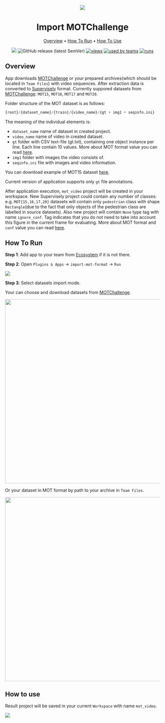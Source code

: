 

<div align="center" markdown>
<img src="https://i.imgur.com/DLlZIes.png"/>


# Import MOTChallenge

<p align="center">
  <a href="#Overview">Overview</a> •
  <a href="#How-To-Run">How To Run</a> •
  <a href="#How-To-Use">How To Use</a>
</p>
  

[![](https://img.shields.io/badge/slack-chat-green.svg?logo=slack)](https://supervise.ly/slack)
![GitHub release (latest SemVer)](https://img.shields.io/github/v/release/supervisely-ecosystem/import-mot-format)
[![views](https://app.supervise.ly/public/api/v3/ecosystem.counters?repo=supervisely-ecosystem/import-mot-format&counter=views&label=views)](https://supervise.ly)
[![used by teams](https://app.supervise.ly/public/api/v3/ecosystem.counters?repo=supervisely-ecosystem/import-mot-format&counter=downloads&label=used%20by%20teams)](https://supervise.ly)
[![runs](https://app.supervise.ly/public/api/v3/ecosystem.counters?repo=supervisely-ecosystem/import-mot-format&counter=runs&label=runs&123)](https://supervise.ly)

</div>

## Overview

App downloads [MOTChallenge](https://motchallenge.net/) or your prepared archives(which should be located in `Team Files`) with video sequences. After extraction data is converted to [Supervisely](https://app.supervise.ly) format. Currently suppored datasets from [MOTChallenge](https://motchallenge.net/): `MOT15`, `MOT16`, `MOT17` and `MOT20`.

Folder structure of the MOT dataset is as follows:

```python
{root}/{dataset_name}/{train}/{video_name}/{gt + img1 + seqinfo.ini}   
```

The meaning of the individual elements is:

- `dataset_name` name of dataset in created project.
- `video_name` name of video in created dataset.
- `gt` folder with CSV text-file (gt.txt), containing one object instance per line. Each line contain 10 values. More about MOT format value you can read  [here](https://motchallenge.net/instructions/).
- `img1` folder with images the video consists of.
- `seqinfo.ini` file with images and video information.

You can download example of MOT15 dataset [here](https://motchallenge.net/data/MOT15/).

Current version of application supports only `gt` file annotations.

After application execution, `mot_video` project will be created in your workspace. New Supervisely project could contain any number of classes: e.g. `MOT{15,16,17,20}` datasets will contain only `pedestrian` class with shape `Rectangle`(due to the fact that only objects of the pedestrian class are labelled in source datasets). Also new project will contain `None` type tag with name `ignore_conf`. Tag indicates that you do not need to take into account this figure in the current frame for evaluating. More about MOT format and `conf` value you can read [here](https://motchallenge.net/instructions/).



## How To Run 
**Step 1**: Add app to your team from [Ecosystem](https://ecosystem.supervise.ly/apps/import-mot-format) if it is not there.

**Step 2**: Open `Plugins & Apps` -> `import-mot-format` -> `Run` 

<img src="https://i.imgur.com/FVrbqSn.png"/>

**Step 3**: Select datasets import mode.

Your can choose and download datasets from [MOTChallenge](https://motchallenge.net/).

<img src="https://i.imgur.com/NdgxSJ7.png" width="600px"/>

Or your dataset in MOT format by path to your archive in `Team Files`.

<img src="https://i.imgur.com/5VvVkOu.png" width="600px"/>



## How to use

Result project will be saved in your current `Workspace` with name `mot_video`.

<img src="https://i.imgur.com/b0hafY5.png"/>
